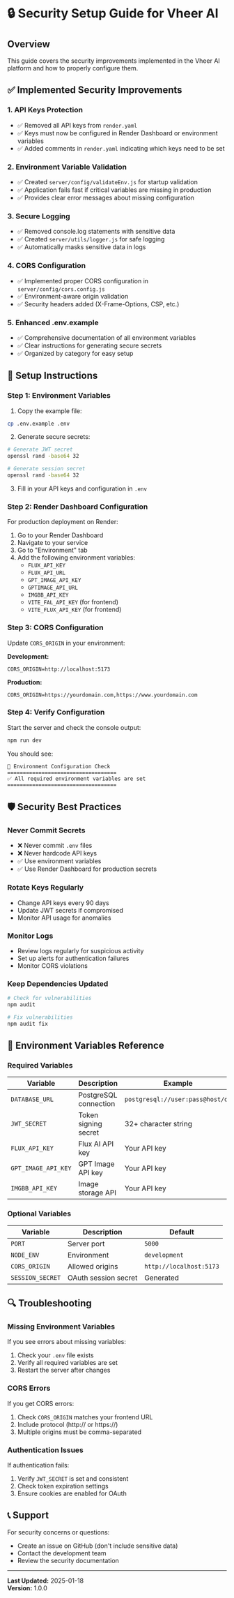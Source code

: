 # 🔒 Security Setup Guide for Vheer AI

## Overview
This guide covers the security improvements implemented in the Vheer AI platform and how to properly configure them.

## ✅ Implemented Security Improvements

### 1. API Keys Protection
- ✅ Removed all API keys from `render.yaml`
- ✅ Keys must now be configured in Render Dashboard or environment variables
- ✅ Added comments in `render.yaml` indicating which keys need to be set

### 2. Environment Variable Validation
- ✅ Created `server/config/validateEnv.js` for startup validation
- ✅ Application fails fast if critical variables are missing in production
- ✅ Provides clear error messages about missing configuration

### 3. Secure Logging
- ✅ Removed console.log statements with sensitive data
- ✅ Created `server/utils/logger.js` for safe logging
- ✅ Automatically masks sensitive data in logs

### 4. CORS Configuration
- ✅ Implemented proper CORS configuration in `server/config/cors.config.js`
- ✅ Environment-aware origin validation
- ✅ Security headers added (X-Frame-Options, CSP, etc.)

### 5. Enhanced .env.example
- ✅ Comprehensive documentation of all environment variables
- ✅ Clear instructions for generating secure secrets
- ✅ Organized by category for easy setup

## 🚀 Setup Instructions

### Step 1: Environment Variables

1. Copy the example file:
```bash
cp .env.example .env
```

2. Generate secure secrets:
```bash
# Generate JWT secret
openssl rand -base64 32

# Generate session secret
openssl rand -base64 32
```

3. Fill in your API keys and configuration in `.env`

### Step 2: Render Dashboard Configuration

For production deployment on Render:

1. Go to your Render Dashboard
2. Navigate to your service
3. Go to "Environment" tab
4. Add the following environment variables:
   - `FLUX_API_KEY`
   - `FLUX_API_URL`
   - `GPT_IMAGE_API_KEY`
   - `GPTIMAGE_API_URL`
   - `IMGBB_API_KEY`
   - `VITE_FAL_API_KEY` (for frontend)
   - `VITE_FLUX_API_KEY` (for frontend)

### Step 3: CORS Configuration

Update `CORS_ORIGIN` in your environment:

**Development:**
```env
CORS_ORIGIN=http://localhost:5173
```

**Production:**
```env
CORS_ORIGIN=https://yourdomain.com,https://www.yourdomain.com
```

### Step 4: Verify Configuration

Start the server and check the console output:
```bash
npm run dev
```

You should see:
```
🔧 Environment Configuration Check
===================================
✅ All required environment variables are set
===================================
```

## 🛡️ Security Best Practices

### Never Commit Secrets
- ❌ Never commit `.env` files
- ❌ Never hardcode API keys
- ✅ Use environment variables
- ✅ Use Render Dashboard for production secrets

### Rotate Keys Regularly
- Change API keys every 90 days
- Update JWT secrets if compromised
- Monitor API usage for anomalies

### Monitor Logs
- Review logs regularly for suspicious activity
- Set up alerts for authentication failures
- Monitor CORS violations

### Keep Dependencies Updated
```bash
# Check for vulnerabilities
npm audit

# Fix vulnerabilities
npm audit fix
```

## 📝 Environment Variables Reference

### Required Variables
| Variable | Description | Example |
|----------|-------------|---------|
| `DATABASE_URL` | PostgreSQL connection | `postgresql://user:pass@host/db` |
| `JWT_SECRET` | Token signing secret | 32+ character string |
| `FLUX_API_KEY` | Flux AI API key | Your API key |
| `GPT_IMAGE_API_KEY` | GPT Image API key | Your API key |
| `IMGBB_API_KEY` | Image storage API | Your API key |

### Optional Variables
| Variable | Description | Default |
|----------|-------------|---------|
| `PORT` | Server port | `5000` |
| `NODE_ENV` | Environment | `development` |
| `CORS_ORIGIN` | Allowed origins | `http://localhost:5173` |
| `SESSION_SECRET` | OAuth session secret | Generated |

## 🔍 Troubleshooting

### Missing Environment Variables
If you see errors about missing variables:
1. Check your `.env` file exists
2. Verify all required variables are set
3. Restart the server after changes

### CORS Errors
If you get CORS errors:
1. Check `CORS_ORIGIN` matches your frontend URL
2. Include protocol (http:// or https://)
3. Multiple origins must be comma-separated

### Authentication Issues
If authentication fails:
1. Verify `JWT_SECRET` is set and consistent
2. Check token expiration settings
3. Ensure cookies are enabled for OAuth

## 📞 Support

For security concerns or questions:
- Create an issue on GitHub (don't include sensitive data)
- Contact the development team
- Review the security documentation

---

**Last Updated:** 2025-01-18  
**Version:** 1.0.0